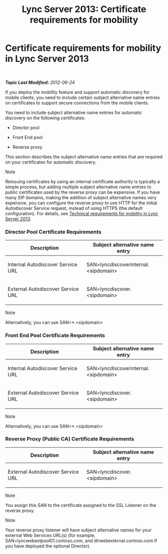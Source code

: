 ﻿---
title: 'Lync Server 2013: Certificate requirements for mobility'
TOCTitle: Certificate requirements for mobility
ms:assetid: bb0e97af-cf60-4271-a0ab-654429d884ea
ms:mtpsurl: https://technet.microsoft.com/en-us/library/Hh690044(v=OCS.15)
ms:contentKeyID: 48185251
ms.date: 07/23/2014
mtps_version: v=OCS.15
---

<div data-xmlns="http://www.w3.org/1999/xhtml">

<div class="topic" data-xmlns="http://www.w3.org/1999/xhtml" data-msxsl="urn:schemas-microsoft-com:xslt" data-cs="http://msdn.microsoft.com/en-us/">

<div data-asp="http://msdn2.microsoft.com/asp">

# Certificate requirements for mobility in Lync Server 2013

</div>

<div id="mainSection">

<div id="mainBody">

<span> </span>

_**Topic Last Modified:** 2012-06-24_

If you deploy the mobility feature and support automatic discovery for mobile clients, you need to include certain subject alternative name entries on certificates to support secure connections from the mobile clients.

You need to include subject alternative name entries for automatic discovery on the following certificates:

  - Director pool

  - Front End pool

  - Reverse proxy

This section describes the subject alternative name entries that are required on your certificates for automatic discovery.

<div>


> [!NOTE]  
> Reissuing certificates by using an internal certificate authority is typically a simple process, but adding multiple subject alternative name entries to public certificates used by the reverse proxy can be expensive. If you have many SIP domains, making the addition of subject alternative names very expensive, you can configure the reverse proxy to use HTTP for the initial Autodiscover Service request, instead of using HTTPS (the default configuration). For details, see <A href="lync-server-2013-technical-requirements-for-mobility.md">Technical requirements for mobility in Lync Server 2013</A>.



</div>

### Director Pool Certificate Requirements

<table>
<colgroup>
<col style="width: 50%" />
<col style="width: 50%" />
</colgroup>
<thead>
<tr class="header">
<th>Description</th>
<th>Subject alternative name entry</th>
</tr>
</thead>
<tbody>
<tr class="odd">
<td><p>Internal Autodiscover Service URL</p></td>
<td><p>SAN=lyncdiscoverinternal.&lt;sipdomain&gt;</p></td>
</tr>
<tr class="even">
<td><p>External Autodiscover Service URL</p></td>
<td><p>SAN=lyncdiscover.&lt;sipdomain&gt;</p></td>
</tr>
</tbody>
</table>


<div>


> [!NOTE]  
> Alternatively, you can use SAN=*.&lt;sipdomain&gt;



</div>

### Front End Pool Certificate Requirements

<table>
<colgroup>
<col style="width: 50%" />
<col style="width: 50%" />
</colgroup>
<thead>
<tr class="header">
<th>Description</th>
<th>Subject alternative name entry</th>
</tr>
</thead>
<tbody>
<tr class="odd">
<td><p>Internal Autodiscover Service URL</p></td>
<td><p>SAN=lyncdiscoverinternal.&lt;sipdomain&gt;</p></td>
</tr>
<tr class="even">
<td><p>External Autodiscover Service URL</p></td>
<td><p>SAN=lyncdiscover.&lt;sipdomain&gt;</p></td>
</tr>
</tbody>
</table>


<div>


> [!NOTE]  
> Alternatively, you can use SAN=*.&lt;sipdomain&gt;



</div>

### Reverse Proxy (Public CA) Certificate Requirements

<table>
<colgroup>
<col style="width: 50%" />
<col style="width: 50%" />
</colgroup>
<thead>
<tr class="header">
<th>Description</th>
<th>Subject alternative name entry</th>
</tr>
</thead>
<tbody>
<tr class="odd">
<td><p>External Autodiscover Service URL</p></td>
<td><p>SAN=lyncdiscover.&lt;sipdomain&gt;</p></td>
</tr>
</tbody>
</table>


<div>


> [!NOTE]  
> You assign this SAN to the certificate assigned to the SSL Listener on the reverse proxy.



</div>

<div>


> [!NOTE]  
> Your reverse proxy listener will have subject alternative names for your external Web Services URL(s) (for example, SAN=lyncwebextpool01.contoso.com, and dirwebexternal.contoso.com if you have deployed the optional Director).



</div>

</div>

<span> </span>

</div>

</div>

</div>

